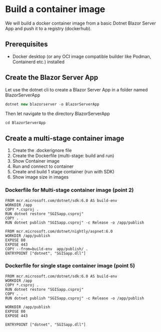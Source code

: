 # Build a container image
We will build a docker container image from a basic Dotnet Blazor Server App and push it to a registry (dockerhub).
## Prerequisites
* Docker desktop (or any OCI image compatible builder like Podman, Containerd etc.) installed
## Create the Blazor Server App
Let use the dotnet cli to create a Blazor Server App in a folder named BlazorServerApp
```csharp
dotnet new blazorserver -o BlazorServerApp
```
Then let navigate to the directory BlazorServerApp
```
cd BlazorServerApp
```` 
## Create a multi-stage container image
1) Create the .dockerignore file
2) Create the Dockerfile (multi-stage: build and run)
3) Show Container image 
4) Run and connect to container
5) Create and build 1 stage container (run with SDK)
6) Show image size in images


### Dockerfile for Multi-stage container image (point 2)

```
FROM mcr.microsoft.com/dotnet/sdk:6.0 AS build-env
WORKDIR /app
COPY *.csproj .
RUN dotnet restore "SGISapp.csproj"
COPY . .
RUN dotnet publish "SGISapp.csproj" -c Release -o /app/publish

FROM mcr.microsoft.com/dotnet/nightly/aspnet:6.0
WORKDIR /app/publish
EXPOSE 80
EXPOSE 443
COPY --from=build-env  app/publish/ .
ENTRYPOINT ["dotnet", "SGISapp.dll"]
```

### Dockerfile for single stage container image (point 5)

```
FROM mcr.microsoft.com/dotnet/sdk:6.0 AS build-env
WORKDIR /app
COPY *.csproj .
RUN dotnet restore "SGISapp.csproj"
COPY . .
RUN dotnet publish "SGISapp.csproj" -c Release -o /app/publish

WORKDIR /app/publish
EXPOSE 80
EXPOSE 443

ENTRYPOINT ["dotnet", "SGISapp.dll"]
```